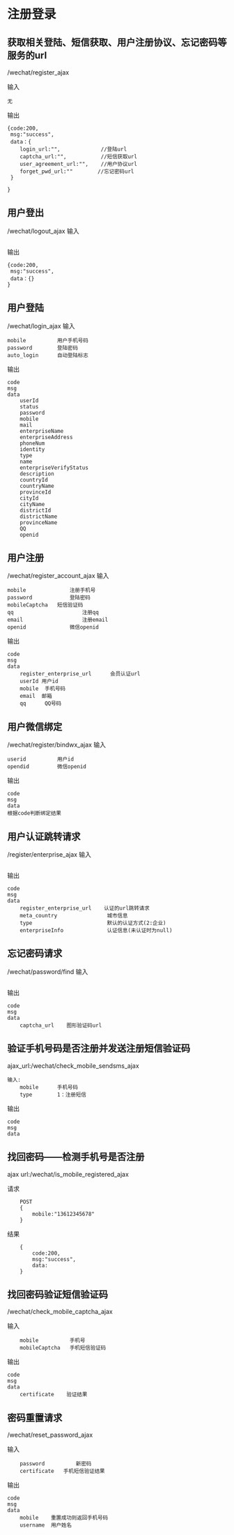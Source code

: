# 注册登录

## 获取相关登陆、短信获取、用户注册协议、忘记密码等服务的url

/wechat/register_ajax

输入
```
无
```
输出
```
{code:200,
 msg:"success",
 data：{
    login_url:"",             //登陆url
    captcha_url:"",           //短信获取url
    user_agreement_url:"",    //用户协议url
    forget_pwd_url:""        //忘记密码url
 }
    
}
```  
    


## 用户登出
/wechat/logout_ajax
输入
```
```
    
输出
```
{code:200,
 msg:"success",
 data：{}
}
``` 

## 用户登陆
/wechat/login_ajax
输入
```
mobile			用户手机号码
password		登陆密码
auto_login      自动登陆标志
```

输出
```
code
msg
data
    userId
    status
    password
    mobile
    mail
    enterpriseName
    enterpriseAddress
    phoneNum
    identity
    type
    name
    enterpriseVerifyStatus
    description
    countryId
    countryName
    provinceId
    cityId
    cityName
    districtId
    districtName
    provinceName
    QQ
    openid
```    

## 用户注册
/wechat/register_account_ajax
输入
```  
mobile				注册手机号
password			登陆密码
mobileCaptcha	短信验证码
qq						注册qq
email					注册email
openid              微信openid
```  
输出
```  
code
msg
data
    register_enterprise_url      会员认证url
    userId 用户id
    mobile  手机号码
    email  邮箱
    qq      QQ号码
```  
    
## 用户微信绑定
/wechat/register/bindwx_ajax
输入
```  
userid			用户id
opendid			微信openid
```  

输出
```  
code
msg
data
根据code判断绑定结果  
```  

## 用户认证跳转请求
/register/enterprise_ajax
输入
```  
```  


输出
```  
code
msg
data
    register_enterprise_url    认证的url跳转请求
    meta_country                城市信息
    type                        默认的认证方式(2:企业)
    enterpriseInfo              认证信息(未认证时为null)
```      
    
    
## 忘记密码请求
/wechat/password/find
输入
``` 
``` 

输出
``` 
code
msg
data
    captcha_url    图形验证码url
``` 

## 验证手机号码是否注册并发送注册短信验证码
ajax_url:/wechat/check_mobile_sendsms_ajax

```
输入:
    mobile      手机号码
    type        1：注册短信
```
输出
```
code
msg
data
```


## 找回密码——检测手机号是否注册

ajax url:/wechat/is_mobile_registered_ajax

请求

```
    POST
    {
        mobile:"13612345678"
    }
```

结果

```
    {
        code:200,
        msg:"success",
        data:
    }
```

    
    

## 找回密码验证短信验证码    
/wechat/check_mobile_captcha_ajax
 
输入
```
    mobile          手机号
    mobileCaptcha   手机短信验证码
```

输出
```
code
msg
data
    certificate    验证结果
```

## 密码重置请求
/wechat/reset_password_ajax

输入
```
    password          新密码
    certificate   手机短信验证结果
```   

输出
```
code
msg
data
    mobile    重置成功则返回手机号码
    username  用户姓名
```
    